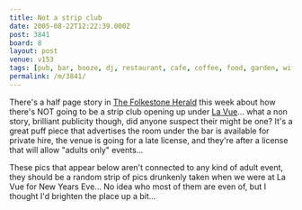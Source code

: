 ```yaml
---
title: Not a strip club
date: 2005-08-22T12:22:39.000Z
post: 3841
board: 8
layout: post
venue: v153
tags: [pub, bar, booze, dj, restaurant, cafe, coffee, food, garden, wifi, la, vue, folkestone, folkestone herald, la vue]
permalink: /m/3841/
---
```

There's a half page story in <a href="/wiki/folkestone+herald">The Folkestone Herald</a> this week about how there's NOT going to be a strip club opening up under <a href="/wiki/la+vue">La Vue</a>... what a non story, brilliant publicity though, did anyone suspect their might be one? It's a great puff piece that advertises the room under the bar is available for private hire, the venue is going for a late license, and they're after a license that will allow "adults only" events...

These pics that appear below aren't connected to any kind of adult event, they should be a random strip of pics drunkenly taken when we were at La Vue for New Years Eve... No idea who most of them are even of, but I thought I'd brighten the place up a bit...
